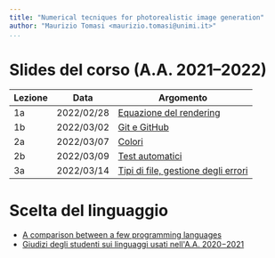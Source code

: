 ```yaml
---
title: "Numerical tecniques for photorealistic image generation"
author: "Maurizio Tomasi <maurizio.tomasi@unimi.it>"
...
```


# Slides del corso (A.A. 2021–2022)

| Lezione | Data       | Argomento                                                                 |
|---------|------------|---------------------------------------------------------------------------|
| 1a      | 2022/02/28 | [Equazione del rendering](tomasi-ray-tracing-01a-rendering-equation.html) |
| 1b      | 2022/03/02 | [Git e GitHub](tomasi-ray-tracing-01b-github.html)                        |
| 2a      | 2022/03/07 | [Colori](tomasi-ray-tracing-02a-colors.html)                              |
| 2b      | 2022/03/09 | [Test automatici](tomasi-ray-tracing-02b-tests.html)                      |
| 3a      | 2022/03/14 | [Tipi di file, gestione degli errori](tomasi-ray-tracing-03a-images.html) |

# Scelta del linguaggio

-   [A comparison between a few programming languages](language-comparison.html)
-   [Giudizi degli studenti sui linguaggi usati nell'A.A. 2020−2021](giudizi-linguaggio-aa2021.html)
